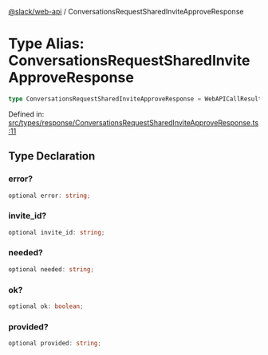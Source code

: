 [@slack/web-api](../index.md) / ConversationsRequestSharedInviteApproveResponse

# Type Alias: ConversationsRequestSharedInviteApproveResponse

```ts
type ConversationsRequestSharedInviteApproveResponse = WebAPICallResult & object;
```

Defined in: [src/types/response/ConversationsRequestSharedInviteApproveResponse.ts:11](https://github.com/slackapi/node-slack-sdk/blob/main/packages/web-api/src/types/response/ConversationsRequestSharedInviteApproveResponse.ts#L11)

## Type Declaration

### error?

```ts
optional error: string;
```

### invite\_id?

```ts
optional invite_id: string;
```

### needed?

```ts
optional needed: string;
```

### ok?

```ts
optional ok: boolean;
```

### provided?

```ts
optional provided: string;
```
